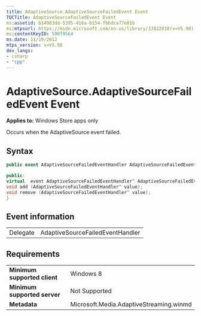 ```yaml
---
title: AdaptiveSource.AdaptiveSourceFailedEvent Event
TOCTitle: AdaptiveSourceFailedEvent Event
ms:assetid: b14983dd-5395-416a-b154-fbbdca77e81b
ms:mtpsurl: https://msdn.microsoft.com/en-us/library/JJ822810(v=VS.90)
ms:contentKeyID: 50079564
ms.date: 11/19/2012
mtps_version: v=VS.90
dev_langs:
- csharp
- "cpp"
---
```


# AdaptiveSource.AdaptiveSourceFailedEvent Event

**Applies to:** Windows Store apps only

Occurs when the AdaptiveSource event failed.

## Syntax

```csharp
public event AdaptiveSourceFailedEventHandler AdaptiveSourceFailedEvent
```

```cpp
public:
virtual  event AdaptiveSourceFailedEventHandler^ AdaptiveSourceFailedEvent {
void add (AdaptiveSourceFailedEventHandler^ value);
void remove (AdaptiveSourceFailedEventHandler^ value);
}
```

## Event information

|||
|--- |--- |
|Delegate|AdaptiveSourceFailedEventHandler|


## Requirements

|||
|--- |--- |
|**Minimum supported client**|Windows 8|
|**Minimum supported server**|Not Supported|
|**Metadata**|Microsoft.Media.AdaptiveStreaming.winmd|



